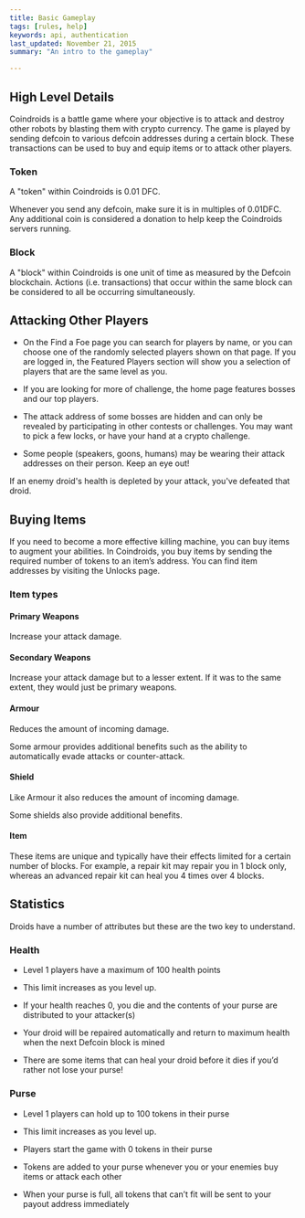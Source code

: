 ```yaml
---
title: Basic Gameplay
tags: [rules, help]
keywords: api, authentication 
last_updated: November 21, 2015
summary: "An intro to the gameplay"

---
```



## High Level Details 

Coindroids is a battle game where your objective is to attack and destroy other robots by blasting them with crypto currency. The game is played by sending defcoin to various defcoin addresses during a certain block. These transactions can be used to buy and equip items or to attack other players.

### Token

A "token" within Coindroids is 0.01 DFC.


Whenever you send any defcoin, make sure it is in multiples of 0.01DFC. Any additional coin is considered a donation to help keep the Coindroids servers running.

### Block


A "block" within Coindroids is one unit of time as measured by the Defcoin blockchain. Actions (i.e. transactions) that occur within the same block can be considered to all be occurring simultaneously.

## Attacking Other Players


* On the Find a Foe page you can search for players by name, or you can choose one of the randomly selected players shown on that page. If you are logged in, the Featured Players section will show you a selection of players that are the same level as you.

* If you are looking for more of challenge, the home page features bosses and our top players.

* The attack address of some bosses are hidden and can only be revealed by participating in other contests or challenges. You may want to pick a few locks, or have your hand at a crypto challenge.

* Some people (speakers, goons, humans) may be wearing their attack addresses on their person. Keep an eye out!

If an enemy droid's health is depleted by your attack, you've defeated that droid.

## Buying Items

If you need to become a more effective killing machine, you can buy items to augment your abilities. In Coindroids, you buy items by sending the required number of tokens to an item’s address. You can find item addresses by visiting the Unlocks page.

### Item types

#### Primary Weapons

Increase your attack damage.

#### Secondary Weapons

Increase your attack damage but to a lesser extent. If it was to the same extent, they would just be primary weapons.

#### Armour

Reduces the amount of incoming damage.

Some armour provides additional benefits such as the ability to automatically evade attacks or counter-attack.

#### Shield

Like Armour it also reduces the amount of incoming damage.

Some shields also provide additional benefits.

#### Item

These items are unique and typically have their effects limited for a certain number of blocks. For example, a repair kit may repair you in 1 block only, whereas an advanced repair kit can heal you 4 times over 4 blocks.

## Statistics

Droids have a number of attributes but these are the two key to understand. 

### Health

* Level 1 players have a maximum of 100 health points

* This limit increases as you level up.

* If your health reaches 0, you die and the contents of your purse are distributed to your attacker(s)

* Your droid will be repaired automatically and return to maximum health when the next Defcoin block is mined

* There are some items that can heal your droid before it dies if you’d rather not lose your purse!

### Purse

* Level 1 players can hold up to 100 tokens in their purse

* This limit increases as you level up.

* Players start the game with 0 tokens in their purse

* Tokens are added to your purse whenever you or your enemies buy items or attack each other

* When your purse is full, all tokens that can’t fit will be sent to your payout address immediately

